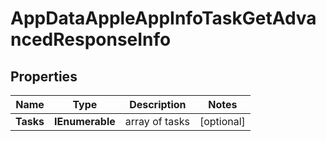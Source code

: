 # AppDataAppleAppInfoTaskGetAdvancedResponseInfo


## Properties

| Name | Type | Description | Notes |
|------------ | ------------- | ------------- | -------------|
**Tasks** | **IEnumerable<AppDataAppleAppInfoTaskGetAdvancedTaskInfo>** | array of tasks |[optional]|